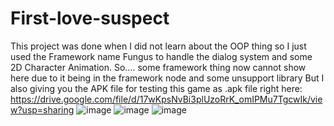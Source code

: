 # First-love-suspect
This project was done when I did not learn about the OOP thing so I just used the Framework name Fungus to handle the dialog system and some 2D Character Animation.
So.... some framework thing now cannot show here due to it being in the framework node and some unsupport library But I also giving you the APK file for testing this game as .apk file 
right here: https://drive.google.com/file/d/17wKpsNvBi3plUzoRrK_omIPMu7TgcwIk/view?usp=sharing
![image](https://github.com/Atp-Gaster/First-love-suspect/assets/73352721/2f477a00-b95f-4eae-85ff-2ef65bafc0eb)
![image](https://github.com/Atp-Gaster/First-love-suspect/assets/73352721/51197c95-6c31-4894-b5f6-b610e965a268)
![image](https://github.com/Atp-Gaster/First-love-suspect/assets/73352721/250e9b42-e5b0-402d-a684-70cd9f491a9f)



